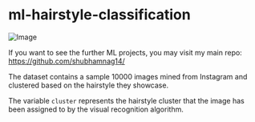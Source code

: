 # ml-hairstyle-classification
![Image](https://howng.com/wp-content/uploads/2016/10/traditional-hairstyles-e1477039899416.jpg)

If you want to see the further ML projects, you may visit my main repo: https://github.com/shubhamnag14/

The dataset contains a sample 10000 images mined from Instagram
and clustered based on the hairstyle they showcase.

The variable `cluster`  represents the hairstyle cluster that the image has been assigned to by 
the visual recognition algorithm.


